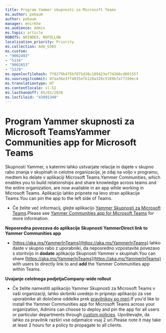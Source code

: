 ```yaml
---
title: Program Yammer skupnosti za Microsoft Teams
ms.author: pebaum
author: pebaum
manager: mnirkhe
ms.audience: Admin
ms.topic: article
ROBOTS: NOINDEX, NOFOLLOW
localization_priority: Priority
ms.collection: Adm_O365
ms.custom:
- "9002493"
- "5134"
- "9002653"
- "5129"
ms.openlocfilehash: 7f0279b475bf875d38c189423ef74260cd801557
ms.sourcegitcommit: 87aa36e3ff4835efb120a320c5169bfa77199ec4
ms.translationtype: HT
ms.contentlocale: sl-SI
ms.lasthandoff: 05/01/2020
ms.locfileid: "43991340"
---
```

# <a name="yammer-communities-app-for-microsoft-teams"></a><span data-ttu-id="c2bb8-102">Program Yammer skupnosti za Microsoft Teams</span><span class="sxs-lookup"><span data-stu-id="c2bb8-102">Yammer Communities app for Microsoft Teams</span></span>

<span data-ttu-id="c2bb8-103">Skupnosti Yammer, s katerimi lahko ustvarjate relacije in dajete v skupno rabo znanja v skupinah in celotne organizacije, je zdaj na voljo v programu, medtem ko delate v aplikaciji Microsoft Teams.</span><span class="sxs-lookup"><span data-stu-id="c2bb8-103">Yammer Communities, which enables you to build relationships and share knowledge across teams and the entire organization, are now available in an app while working in Microsoft Teams.</span></span> <span data-ttu-id="c2bb8-104">Aplikacijo lahko pripnete na levo stran aplikacije Teams.</span><span class="sxs-lookup"><span data-stu-id="c2bb8-104">You can pin the app to the left side of Teams.</span></span> 

- <span data-ttu-id="c2bb8-105">Če želite več informacij, glejte aplikacijo [Yammer Skupnosti za Microsoft Teams](https://go.microsoft.com/fwlink/?linkid=2127757&clcid=0x409).</span><span class="sxs-lookup"><span data-stu-id="c2bb8-105">Please see [Yammer Communities app for Microsoft Teams](https://go.microsoft.com/fwlink/?linkid=2127757&clcid=0x409) for more information.</span></span>

<span data-ttu-id="c2bb8-106">**Neposredna povezava do aplikacije Skupnosti Yammer**</span><span class="sxs-lookup"><span data-stu-id="c2bb8-106">**Direct link to Yammer Communities app**</span></span>

- <span data-ttu-id="c2bb8-107">[https://aka.ms/YammerInTeams](https://aka.ms/YammerInTeams) lahko daste v skupno rabo z uporabniki, da neposredno vzpostavite povezavo s storitvijo in **dodate** aplikacijo Skupnosti Yammer v skupinah.</span><span class="sxs-lookup"><span data-stu-id="c2bb8-107">You can share [https://aka.ms/YammerInTeams](https://aka.ms/YammerInTeams) with users to directly link to and **add** the Yammer Communities app within Teams.</span></span>

<span data-ttu-id="c2bb8-108">**Uvajanje celotnega podjetja**</span><span class="sxs-lookup"><span data-stu-id="c2bb8-108">**Company-wide rollout**</span></span>

- <span data-ttu-id="c2bb8-109">Če želite namestiti aplikacijo Yammer Skupnosti za Microsoft Teams v vaši organizaciji, lahko skrbniki uvedejo in pripnejo aplikacijo za vse uporabnike ali določene oddelke prek [pravilnikov po meri](https://docs.microsoft.com/microsoftteams/manage-apps).</span><span class="sxs-lookup"><span data-stu-id="c2bb8-109">If you'd like to install the Yammer Communities app for Microsoft Teams across your organization, Admins can choose to deploy and pin the app for all users or particular departments through [custom policies](https://docs.microsoft.com/microsoftteams/manage-apps).</span></span> <span data-ttu-id="c2bb8-110">Upoštevajte, da lahko za pravilnik razširi vse odjemalce vsaj 2 uri.</span><span class="sxs-lookup"><span data-stu-id="c2bb8-110">Please note it may take at least 2 hours for a policy to propagate to all clients.</span></span>
